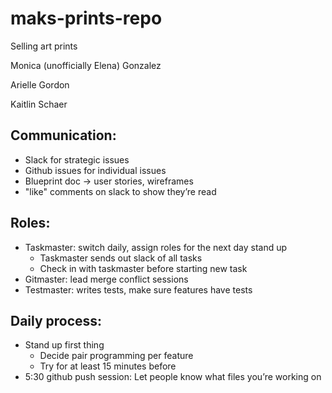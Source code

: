 # maks-prints-repo

Selling art prints

Monica (unofficially Elena) Gonzalez

Arielle Gordon

Kaitlin Schaer

## Communication:

- Slack for strategic issues
- Github issues for individual issues
- Blueprint doc → user stories, wireframes
- "like" comments on slack to show they’re read

## Roles:

- Taskmaster: switch daily, assign roles for the next day stand up
  - Taskmaster sends out slack of all tasks
  - Check in with taskmaster before starting new task
- Gitmaster: lead merge conflict sessions
- Testmaster: writes tests, make sure features have tests

## Daily process:

- Stand up first thing
  - Decide pair programming per feature
  - Try for at least 15 minutes before
- 5:30 github push session: Let people know what files you’re working on
